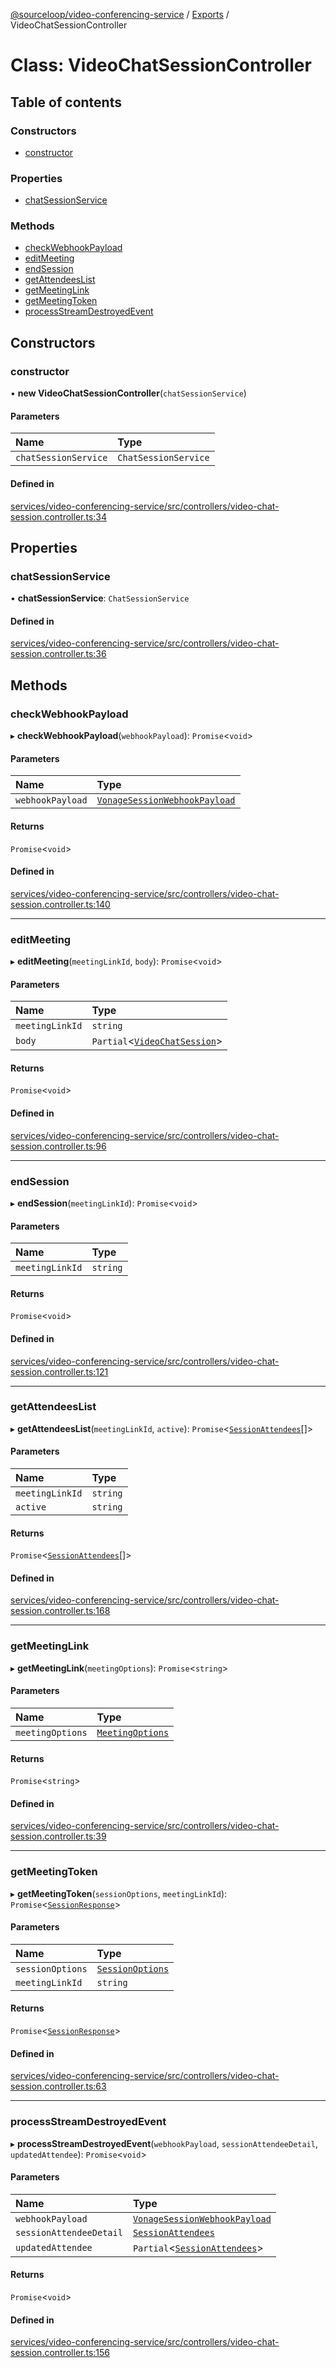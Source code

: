 [@sourceloop/video-conferencing-service](../README.md) / [Exports](../modules.md) / VideoChatSessionController

# Class: VideoChatSessionController

## Table of contents

### Constructors

- [constructor](VideoChatSessionController.md#constructor)

### Properties

- [chatSessionService](VideoChatSessionController.md#chatsessionservice)

### Methods

- [checkWebhookPayload](VideoChatSessionController.md#checkwebhookpayload)
- [editMeeting](VideoChatSessionController.md#editmeeting)
- [endSession](VideoChatSessionController.md#endsession)
- [getAttendeesList](VideoChatSessionController.md#getattendeeslist)
- [getMeetingLink](VideoChatSessionController.md#getmeetinglink)
- [getMeetingToken](VideoChatSessionController.md#getmeetingtoken)
- [processStreamDestroyedEvent](VideoChatSessionController.md#processstreamdestroyedevent)

## Constructors

### constructor

• **new VideoChatSessionController**(`chatSessionService`)

#### Parameters

| Name | Type |
| :------ | :------ |
| `chatSessionService` | `ChatSessionService` |

#### Defined in

[services/video-conferencing-service/src/controllers/video-chat-session.controller.ts:34](https://github.com/sourcefuse/loopback4-microservice-catalog/blob/089fc2dc0/services/video-conferencing-service/src/controllers/video-chat-session.controller.ts#L34)

## Properties

### chatSessionService

• **chatSessionService**: `ChatSessionService`

#### Defined in

[services/video-conferencing-service/src/controllers/video-chat-session.controller.ts:36](https://github.com/sourcefuse/loopback4-microservice-catalog/blob/089fc2dc0/services/video-conferencing-service/src/controllers/video-chat-session.controller.ts#L36)

## Methods

### checkWebhookPayload

▸ **checkWebhookPayload**(`webhookPayload`): `Promise`<`void`\>

#### Parameters

| Name | Type |
| :------ | :------ |
| `webhookPayload` | [`VonageSessionWebhookPayload`](../interfaces/VonageSessionWebhookPayload.md) |

#### Returns

`Promise`<`void`\>

#### Defined in

[services/video-conferencing-service/src/controllers/video-chat-session.controller.ts:140](https://github.com/sourcefuse/loopback4-microservice-catalog/blob/089fc2dc0/services/video-conferencing-service/src/controllers/video-chat-session.controller.ts#L140)

___

### editMeeting

▸ **editMeeting**(`meetingLinkId`, `body`): `Promise`<`void`\>

#### Parameters

| Name | Type |
| :------ | :------ |
| `meetingLinkId` | `string` |
| `body` | `Partial`<[`VideoChatSession`](VideoChatSession.md)\> |

#### Returns

`Promise`<`void`\>

#### Defined in

[services/video-conferencing-service/src/controllers/video-chat-session.controller.ts:96](https://github.com/sourcefuse/loopback4-microservice-catalog/blob/089fc2dc0/services/video-conferencing-service/src/controllers/video-chat-session.controller.ts#L96)

___

### endSession

▸ **endSession**(`meetingLinkId`): `Promise`<`void`\>

#### Parameters

| Name | Type |
| :------ | :------ |
| `meetingLinkId` | `string` |

#### Returns

`Promise`<`void`\>

#### Defined in

[services/video-conferencing-service/src/controllers/video-chat-session.controller.ts:121](https://github.com/sourcefuse/loopback4-microservice-catalog/blob/089fc2dc0/services/video-conferencing-service/src/controllers/video-chat-session.controller.ts#L121)

___

### getAttendeesList

▸ **getAttendeesList**(`meetingLinkId`, `active`): `Promise`<[`SessionAttendees`](SessionAttendees.md)[]\>

#### Parameters

| Name | Type |
| :------ | :------ |
| `meetingLinkId` | `string` |
| `active` | `string` |

#### Returns

`Promise`<[`SessionAttendees`](SessionAttendees.md)[]\>

#### Defined in

[services/video-conferencing-service/src/controllers/video-chat-session.controller.ts:168](https://github.com/sourcefuse/loopback4-microservice-catalog/blob/089fc2dc0/services/video-conferencing-service/src/controllers/video-chat-session.controller.ts#L168)

___

### getMeetingLink

▸ **getMeetingLink**(`meetingOptions`): `Promise`<`string`\>

#### Parameters

| Name | Type |
| :------ | :------ |
| `meetingOptions` | [`MeetingOptions`](../interfaces/MeetingOptions.md) |

#### Returns

`Promise`<`string`\>

#### Defined in

[services/video-conferencing-service/src/controllers/video-chat-session.controller.ts:39](https://github.com/sourcefuse/loopback4-microservice-catalog/blob/089fc2dc0/services/video-conferencing-service/src/controllers/video-chat-session.controller.ts#L39)

___

### getMeetingToken

▸ **getMeetingToken**(`sessionOptions`, `meetingLinkId`): `Promise`<[`SessionResponse`](../interfaces/SessionResponse.md)\>

#### Parameters

| Name | Type |
| :------ | :------ |
| `sessionOptions` | [`SessionOptions`](../interfaces/SessionOptions.md) |
| `meetingLinkId` | `string` |

#### Returns

`Promise`<[`SessionResponse`](../interfaces/SessionResponse.md)\>

#### Defined in

[services/video-conferencing-service/src/controllers/video-chat-session.controller.ts:63](https://github.com/sourcefuse/loopback4-microservice-catalog/blob/089fc2dc0/services/video-conferencing-service/src/controllers/video-chat-session.controller.ts#L63)

___

### processStreamDestroyedEvent

▸ **processStreamDestroyedEvent**(`webhookPayload`, `sessionAttendeeDetail`, `updatedAttendee`): `Promise`<`void`\>

#### Parameters

| Name | Type |
| :------ | :------ |
| `webhookPayload` | [`VonageSessionWebhookPayload`](../interfaces/VonageSessionWebhookPayload.md) |
| `sessionAttendeeDetail` | [`SessionAttendees`](SessionAttendees.md) |
| `updatedAttendee` | `Partial`<[`SessionAttendees`](SessionAttendees.md)\> |

#### Returns

`Promise`<`void`\>

#### Defined in

[services/video-conferencing-service/src/controllers/video-chat-session.controller.ts:156](https://github.com/sourcefuse/loopback4-microservice-catalog/blob/089fc2dc0/services/video-conferencing-service/src/controllers/video-chat-session.controller.ts#L156)
